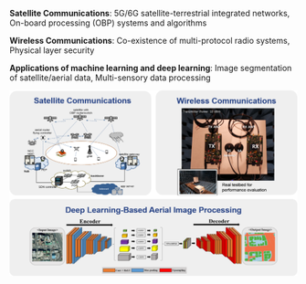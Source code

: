 **Satellite Communications**: 5G/6G satellite-terrestrial integrated networks, On-board processing (OBP) systems and algorithms 


**Wireless Communications**: Co-existence of multi-protocol radio systems, Physical layer security


**Applications of machine learning and deep learning**: Image segmentation of satellite/aerial data, Multi-sensory data processing


![image](/assets/img/research.png)
